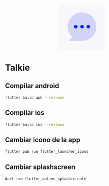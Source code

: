 <p align="center">
<img src="assets/app/icon.png" width="150"  alt="logo">
</p>

# Talkie

## Compilar android

```bash
flutter build apk --release
```

## Compilar ios

```bash
flutter build ios --release
```

## Cambiar icono de la app

```bash
flutter pub run flutter_launcher_icons
```

## Cambiar splashscreen

```bash
dart run flutter_native_splash:create
```
